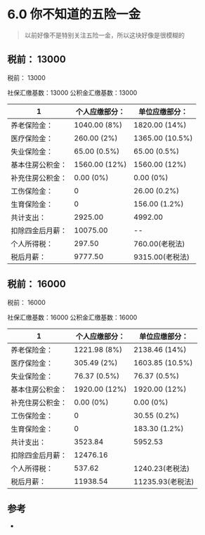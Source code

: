 # 6.0 你不知道的五险一金

>以前好像不是特别关注五险一金，所以这块好像是很模糊的


## 税前： 13000

税前： 13000

社保汇缴基数：13000
公积金汇缴基数：13000


|  1  | 个人应缴部分：|	单位应缴部分：|
|-- | -- | --  |
|养老保险金：	| 1040.00	(8%)	|  1820.00	(14%)       |
|医疗保险金：	|260.00	(2%)	|1365.00	(10.5%)        |
|失业保险金：|	65.00	(0.5%)	|65.00	(0.5%)        |
|基本住房公积金：	|1560.00	(12%) 	| 1560.00	(12%) |
|补充住房公积金：	|0.00	(0%)	  |      0.00	(0%)   |
|工伤保险金：		|	0   |    26.00	(0.2%)         |
|生育保险金：		|	0 |    156.00	(1.2%)         |
|共计支出：	   | 2925.00	       |	4992.00	    |
|扣除四金后月薪：|	10075.00		|  -- |	
|个人所得税：|	297.50		| 760.00(老税法)	|
|税后月薪：	|  9777.50	|	9315.00(老税法)	|



## 税前： 16000

税前： 16000

社保汇缴基数：16000
公积金汇缴基数：16000


|  1  | 个人应缴部分：|	单位应缴部分：|
|-- | -- | --  |
|养老保险金：	| 1221.98	(8%)	|  2138.46	(14%)       |
|医疗保险金：	|305.49	(2%)	  |   1603.85	(10.5%)        |
|失业保险金：	| 76.37	(0.5%)	|76.37	(0.5%)
|基本住房公积金：	| 1920.00	(12%)	|1920.00	(12%)
|补充住房公积金：	| 0.00	(0%)	|0.00	(0%)
|工伤保险金：			| 0 |30.55	(0.2%)
|生育保险金：			|0 |183.30	(1.2%)
|共计支出：	| 3523.84		|5952.53	
|扣除四金后月薪：	| 12476.16	|		
|个人所得税：	| 537.62		|1240.23(老税法)	
|税后月薪：	| 11938.54	|	11235.93(老税法)	


## 参考
- []()
